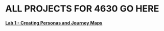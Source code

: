 # ALL PROJECTS FOR 4630 GO HERE

#### <a href="https://github.com/mtwbusiness102/ACCTMIS-4630-LAB-1"> Lab 1 - Creating Personas and Journey Maps </a>


